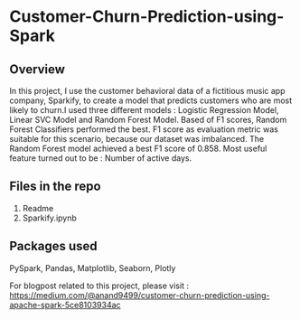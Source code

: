 # Customer-Churn-Prediction-using-Spark
## Overview
In this project, I use the customer behavioral data of a fictitious music app company, Sparkify, to create a model that predicts customers who are most likely to churn.I used three different models : Logistic Regression Model, Linear SVC Model and Random Forest Model. Based of F1 scores, Random Forest Classifiers performed the best. F1 score as evaluation metric was suitable for this scenario, because our dataset was imbalanced. The Random Forest model achieved a best F1 score of 0.858. Most useful feature turned out to be : Number of active days.

## Files in the repo
1. Readme
2. Sparkify.ipynb

## Packages used
PySpark, Pandas, Matplotlib, Seaborn, Plotly

For blogpost related to this project, please visit : https://medium.com/@anand9499/customer-churn-prediction-using-apache-spark-5ce8103934ac 

